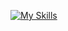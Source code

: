 [![My Skills](https://skillicons.dev/icons?i=java,azure,eclipse,flutter,git,idea,mysql,python,react,spring)](https://skillicons.dev)
